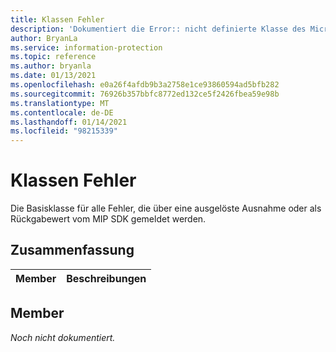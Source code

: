 ```yaml
---
title: Klassen Fehler
description: 'Dokumentiert die Error:: nicht definierte Klasse des Microsoft Information Protection (MIP) SDK.'
author: BryanLa
ms.service: information-protection
ms.topic: reference
ms.author: bryanla
ms.date: 01/13/2021
ms.openlocfilehash: e0a26f4afdb9b3a2758e1ce93860594ad5bfb282
ms.sourcegitcommit: 76926b357bbfc8772ed132ce5f2426fbea59e98b
ms.translationtype: MT
ms.contentlocale: de-DE
ms.lasthandoff: 01/14/2021
ms.locfileid: "98215339"
---
```

# <a name="class-error"></a>Klassen Fehler 
Die Basisklasse für alle Fehler, die über eine ausgelöste Ausnahme oder als Rückgabewert vom MIP SDK gemeldet werden.
  
## <a name="summary"></a>Zusammenfassung
 Member                        | Beschreibungen                                
--------------------------------|---------------------------------------------
  
## <a name="members"></a>Member
_Noch nicht dokumentiert._
